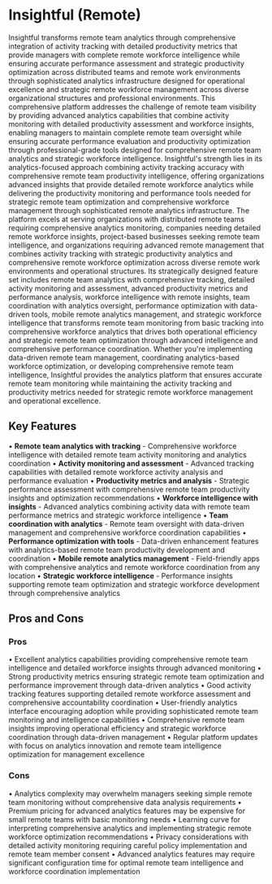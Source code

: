 # Insightful (Remote)

Insightful transforms remote team analytics through comprehensive integration of activity tracking with detailed productivity metrics that provide managers with complete remote workforce intelligence while ensuring accurate performance assessment and strategic productivity optimization across distributed teams and remote work environments through sophisticated analytics infrastructure designed for operational excellence and strategic remote workforce management across diverse organizational structures and professional environments. This comprehensive platform addresses the challenge of remote team visibility by providing advanced analytics capabilities that combine activity monitoring with detailed productivity assessment and workforce insights, enabling managers to maintain complete remote team oversight while ensuring accurate performance evaluation and productivity optimization through professional-grade tools designed for comprehensive remote team analytics and strategic workforce intelligence. Insightful's strength lies in its analytics-focused approach combining activity tracking accuracy with comprehensive remote team productivity intelligence, offering organizations advanced insights that provide detailed remote workforce analytics while delivering the productivity monitoring and performance tools needed for strategic remote team optimization and comprehensive workforce management through sophisticated remote analytics infrastructure. The platform excels at serving organizations with distributed remote teams requiring comprehensive analytics monitoring, companies needing detailed remote workforce insights, project-based businesses seeking remote team intelligence, and organizations requiring advanced remote management that combines activity tracking with strategic productivity analytics and comprehensive remote workforce optimization across diverse remote work environments and operational structures. Its strategically designed feature set includes remote team analytics with comprehensive tracking, detailed activity monitoring and assessment, advanced productivity metrics and performance analysis, workforce intelligence with remote insights, team coordination with analytics oversight, performance optimization with data-driven tools, mobile remote analytics management, and strategic workforce intelligence that transforms remote team monitoring from basic tracking into comprehensive workforce analytics that drives both operational efficiency and strategic remote team optimization through advanced intelligence and comprehensive performance coordination. Whether you're implementing data-driven remote team management, coordinating analytics-based workforce optimization, or developing comprehensive remote team intelligence, Insightful provides the analytics platform that ensures accurate remote team monitoring while maintaining the activity tracking and productivity metrics needed for strategic remote workforce management and operational excellence.

## Key Features

• **Remote team analytics with tracking** - Comprehensive workforce intelligence with detailed remote team activity monitoring and analytics coordination
• **Activity monitoring and assessment** - Advanced tracking capabilities with detailed remote workforce activity analysis and performance evaluation
• **Productivity metrics and analysis** - Strategic performance assessment with comprehensive remote team productivity insights and optimization recommendations
• **Workforce intelligence with insights** - Advanced analytics combining activity data with remote team performance metrics and strategic workforce intelligence
• **Team coordination with analytics** - Remote team oversight with data-driven management and comprehensive workforce coordination capabilities
• **Performance optimization with tools** - Data-driven enhancement features with analytics-based remote team productivity development and coordination
• **Mobile remote analytics management** - Field-friendly apps with comprehensive analytics and remote workforce coordination from any location
• **Strategic workforce intelligence** - Performance insights supporting remote team optimization and strategic workforce development through comprehensive analytics

## Pros and Cons

### Pros
• Excellent analytics capabilities providing comprehensive remote team intelligence and detailed workforce insights through advanced monitoring
• Strong productivity metrics ensuring strategic remote team optimization and performance improvement through data-driven analytics
• Good activity tracking features supporting detailed remote workforce assessment and comprehensive accountability coordination
• User-friendly analytics interface encouraging adoption while providing sophisticated remote team monitoring and intelligence capabilities
• Comprehensive remote team insights improving operational efficiency and strategic workforce coordination through data-driven management
• Regular platform updates with focus on analytics innovation and remote team intelligence optimization for management excellence

### Cons
• Analytics complexity may overwhelm managers seeking simple remote team monitoring without comprehensive data analysis requirements
• Premium pricing for advanced analytics features may be expensive for small remote teams with basic monitoring needs
• Learning curve for interpreting comprehensive analytics and implementing strategic remote workforce optimization recommendations
• Privacy considerations with detailed activity monitoring requiring careful policy implementation and remote team member consent
• Advanced analytics features may require significant configuration time for optimal remote team intelligence and workforce coordination implementation